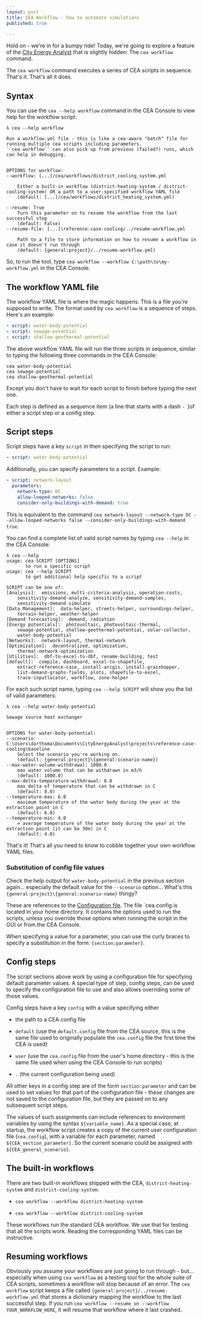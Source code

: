 ```yaml
---
layout: post
title: CEA Workflow - how to automate simulations
published: true

---
```


Hold on - we're in for a bumpy ride! Today, we're going to explore a feature of the [City Energy Analyst](https://cityenergyanalyst.com/) that is slightly hidden: The `cea workflow` command.

The `cea workflow` command executes a series of CEA scripts in sequence. That's it. That's all it does.

## Syntax

You can use the `cea --help workflow` command in the CEA Console to view help for the workflow script:

```
λ cea --help workflow

Run a workflow.yml file - this is like a cea-aware "batch" file for running multiple cea scripts including parameters.
``cea workflow`` can also pick up from previous (failed?) runs, which can help in debugging.


OPTIONS for workflow:
--workflow: [...]/cea/workflows/district_cooling_system.yml

    Either a built-in workflow (district-heating-system / district-cooling-system) OR a path to a user-specified workflow YAML file
    (default: [...]/cea/workflows/district_heating_system.yml)

--resume: True
    Turn this parameter on to resume the workflow from the last successful step
    (default: False)
--resume-file: [...]\reference-case-cooling/../resume-workflow.yml

    Path to a file to store information on how to resume a workflow in case it doesn't run through
    (default: {general:project}/../resume-workflow.yml)
```

So, to run the tool, type `cea workflow --workflow C:\path\to\my-workflow.yml` in the CEA Console.

## The workflow YAML file

The workflow YAML file is where the magic happens. This is a file _you're_ supposed to write. The format used by `cea workflow` is a sequence of steps. Here's an example:

```yaml
- script: water-body-potential
- script: sewage-potential
- script: shallow-geothermal-potential
```

The above workflow YAML file will run the three scripts in sequence, similar to typing the following three commands in the CEA Console:

```
cea water-body-potential
cea sewage-potential
cea shallow-geothermal-potential
```

Except you don't have to wait for each script to finish before typing the next one.

Each step is defined as a sequence item (a line that starts with a dash `- `)of either a script step or a config step.

## Script steps

Script steps have a key `script` in then specifying the script to run:

```yaml
- script: water-body-potential
```

Additionally, you can specify parameters to a script. Example:

```yaml
- script: network-layout
  parameters:
    network-type: DC
    allow-looped-networks: false
    consider-only-buildings-with-demand: true
```

This is equivalent to the command `cea network-layout --network-type DC --allow-looped-networks false --consider-only-buildings-with-demand true`.

You can find a complete list of valid script names by typing `cea --help` in the CEA Console:

```
λ cea --help
usage: cea SCRIPT [OPTIONS]
       to run a specific script
usage: cea --help SCRIPT
       to get additional help specific to a script

SCRIPT can be one of:
[Analysis]:  emissions, multi-criteria-analysis, operation-costs,
    sensitivity-demand-analyze, sensitivity-demand-samples,
    sensitivity-demand-simulate
[Data Management]:  data-helper, streets-helper, surroundings-helper,
    terrain-helper, weather-helper
[Demand forecasting]:  demand, radiation
[Energy potentials]:  photovoltaic, photovoltaic-thermal,
    sewage-potential, shallow-geothermal-potential, solar-collector,
    water-body-potential
[Networks]:  network-layout, thermal-network
[Optimization]:  decentralized, optimization,
    thermal-network-optimization
[Utilities]:  dbf-to-excel-to-dbf, rename-building, test
[default]:  compile, dashboard, excel-to-shapefile,
    extract-reference-case, install-arcgis, install-grasshopper,
    list-demand-graphs-fields, plots, shapefile-to-excel,
    trace-inputlocator, workflow, zone-helper
```

For each such script name, typing `cea --help SCRIPT` will show you the list of valid parameters:

```
λ cea --help water-body-potential

Sewage source heat exchanger


OPTIONS for water-body-potential:
--scenario: C:\Users\darthoma\Documents\CityEnergyAnalyst\projects\reference-case-cooling\baseline
    Select the scenario you're working on.
    (default: {general:project}\{general:scenario-name})
--max-water-volume-withdrawal: 1000.0
    max water volume that can be withdrawn in m3/h
    (default: 1000.0)
--max-delta-temperature-withdrawal: 8.0
    max delta of temperature that can be withdrawn in C
    (default: 8.0)
--temperature-max: 6.0
    maximum temperature of the water body during the year at the extraction point in C
    (default: 6.0)
--temperature-min: 4.0
    = average temperature of the water body during the year at the extraction point (it can be 30m) in C
    (default: 4.0)
```

That's it! That's all you need to know to cobble together your own workflow YAML files.

### Substitution of config file values

Check the help output for `water-body-potential` in the previous section again... especially the default value for the `--scenario` option... What's this `{general:project}\{general:scenario-name}` thingy?

These are references to the [Configuration file](https://city-energy-analyst.readthedocs.io/en/latest/the-configuration-file.html). The file `cea.config is located in your home directory. It contains the options used to run the scripts, unless you override those options when running the script in the GUI or from the CEA Console.

When specifying a value for a parameter, you can use the curly braces to specify a substitution in the form: `{section:parameter}`.

## Config steps

The script sections above work by using a configuration file for specifying default parameter values. A special type of step, config steps, can be used to specify the configuration file to use and also allows overriding some of those values.

Config steps have a key `config` with a value specifying either

- the path to a CEA config file

- `default` (use the `default.config` file from the CEA source, this is the same file used to originally populate the `cea.config` file the first time the CEA is used)

- `user` (use the `cea.config` file from the user's home directory - this is the same file used when using the CEA Console to run scripts)

- `.` (the current configuration being used)

All other keys in a config step are of the form `section:parameter` and can be used to set values for that part of the configuration file - these changes are not saved to the configuration file, but they are passed on to any subsequent script steps.

The values of such assignments can include references to environment variables by using the syntax `${variable_name}`. As a special case, at startup, the workflow script creates a copy of the current user configuration file (`cea.config`), with a variable for each parameter, named `${CEA_section_parameter}`. So the current scenario could be assigned with `${CEA_general_scenario}`.

## The built-in workflows

There are two built-in workflows shipped with the CEA, `district-heating-system` and `district-cooling-system`: 

- `cea workflow --workflow district-heating-system`

- `cea workflow --workflow district-cooling-system`

These workflows run the standard CEA workflow. We use that for testing that all the scripts work. Reading the corresponding YAML files can be instructive.

## Resuming workflows

Obviously you assume your workflows are just going to run through - but... especially when using `cea workflow` as a testing tool for the whole suite of CEA scripts, sometimes a workflow will stop because of an error. The `cea workflow` script keeps a file called `{general:project}/../resume-workflow.yml` that stores a dictionary mapping the workflow to the last successful step. If you run `cea workflow --resume on --workflow YOUR_WORKFLOW_HERE`, it will resume that workflow where it last crashed. 
